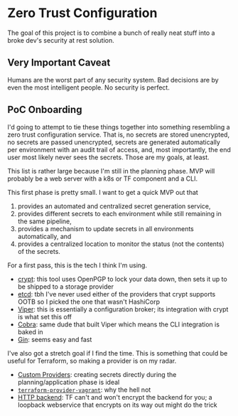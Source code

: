 # Zero Trust Configuration

The goal of this project is to combine a bunch of really neat stuff into a broke dev's security at rest solution.

## Very Important Caveat

Humans are the worst part of any security system. Bad decisions are by even the most intelligent people. No security is perfect.

## PoC Onboarding

I'd going to attempt to tie these things together into something resembling a zero trust configuration service. That is, no secrets are stored unencrypted, no secrets are passed unencrypted, secrets are generated automatically per environment with an audit trail of access, and, most importantly, the end user most likely never sees the secrets. Those are my goals, at least.

This list is rather large because I'm still in the planning phase. MVP will probably be a web server with a k8s or TF component and a CLI.

This first phase is pretty small. I want to get a quick MVP out that 

1) provides an automated and centralized secret generation service,
2) provides different secrets to each environment while still remaining in the same pipeline,
3) provides a mechanism to update secrets in all environments automatically, and
4) provides a centralized location to monitor the status (not the contents) of the secrets.

For a first pass, this is the tech I think I'm using.

* [crypt](https://github.com/xordataexchange/crypt): this tool uses OpenPGP to lock your data down, then sets it up to be shipped to a storage provider
* [etcd](https://github.com/etcd-io/etcd): tbh I've never used either of the providers that crypt supports OOTB so I picked the one that wasn't HashiCorp
* [Viper](https://github.com/spf13/viper): this is essentially a configuration broker; its integration with crypt is what set this off
* [Cobra](https://github.com/spf13/cobra): same dude that built Viper which means the CLI integration is baked in
* [Gin](https://github.com/gin-gonic/gin): seems easy and fast

I've also got a stretch goal if I find the time. This is something that could be useful for Terraform, so making a provider is on my radar.

* [Custom Providers](https://www.terraform.io/docs/extend/writing-custom-providers.html): creating secrets directly during the planning/application phase is ideal
* [`terraform-provider-vagrant`](https://github.com/bmatcuk/terraform-provider-vagrant): why the hell not
* [HTTP backend](https://www.terraform.io/docs/backends/types/http.html): TF can't and won't encrypt the backend for you; a loopback webservice that encrypts on its way out might do the trick

